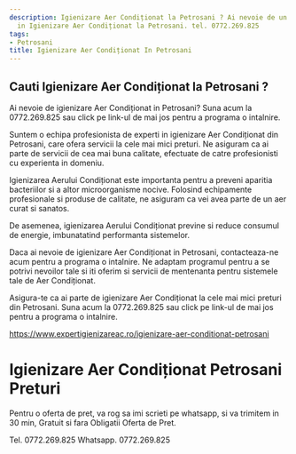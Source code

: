 ```yaml
---
description: Igienizare Aer Condiționat la Petrosani ? Ai nevoie de un profesionist
  in Igienizare Aer Condiționat la Petrosani. tel. 0772.269.825
tags:
- Petrosani
title: Igienizare Aer Condiționat In Petrosani
---
```



## Cauti Igienizare Aer Condiționat la Petrosani ?

Ai nevoie de igienizare Aer Condiționat in Petrosani? Suna acum la 0772.269.825 sau click pe link-ul de mai jos pentru a programa o intalnire.

Suntem o echipa profesionista de experti in igienizare Aer Condiționat din Petrosani, care ofera servicii la cele mai mici preturi. Ne asiguram ca ai parte de servicii de cea mai buna calitate, efectuate de catre profesionisti cu experienta in domeniu.

Igienizarea Aerului Condiționat este importanta pentru a preveni aparitia bacteriilor si a altor microorganisme nocive. Folosind echipamente profesionale si produse de calitate, ne asiguram ca vei avea parte de un aer curat si sanatos.

De asemenea, igienizarea Aerului Condiționat previne si reduce consumul de energie, imbunatatind performanta sistemelor.

Daca ai nevoie de igienizare Aer Condiționat in Petrosani, contacteaza-ne acum pentru a programa o intalnire. Ne adaptam programul pentru a se potrivi nevoilor tale si iti oferim si servicii de mentenanta pentru sistemele tale de Aer Condiționat.

Asigura-te ca ai parte de igienizare Aer Condiționat la cele mai mici preturi din Petrosani. Suna acum la 0772.269.825 sau click pe link-ul de mai jos pentru a programa o intalnire. 

https://www.expertigienizareac.ro/igienizare-aer-conditionat-petrosani

# Igienizare Aer Condiționat Petrosani Preturi
Pentru o oferta de pret, va rog sa imi scrieti pe whatsapp, si va trimitem in 30 min, Gratuit si fara Obligatii Oferta de Pret.

Tel. 0772.269.825
Whatsapp. 0772.269.825